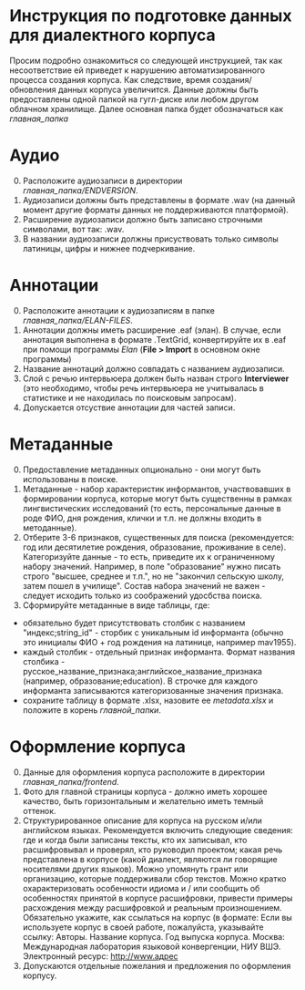 # Инструкция по подготовке данных для диалектного корпуса
Просим подробно ознакомиться со следующей инструкцией, так как несоответствие ей приведет к нарушению автоматизированного процесса создания корпуса. Как следствие, время создания/обновления данных корпуса увеличится. Данные должны быть предоставлены одной папкой на гугл-диске или любом другом облачном хранилище. Далее основная папка будет обозначаться как *главная_папка*

# Аудио
0. Расположите аудиозаписи в директории *главная_папка/ENDVERSION*.
1. Аудиозаписи должны быть представлены в формате .wav (на данный момент другие форматы данных не поддерживаются платформой).
2. Расширение аудиозаписи должно быть записано строчными символами, вот так: .wav.
3. В названии аудиозаписи должны присуствовать только символы латиницы, цифры и нижнее подчеркивание.

# Аннотации
0. Расположите аннотации к аудиозаписям в папке *главная_папка/ELAN-FILES*.
1. Аннотации должны иметь расширение .eaf (элан). В случае, если аннотация выполнена в формате .TextGrid, конвертируйте их в .eaf при помощи программы *Elan* (**File > Import** в основном окне программы)
2. Название аннотаций должно совпадать с названием аудиозаписи.
3. Слой с речью интервьюера должен быть назван строго **Interviewer** (это необходимо, чтобы речь интервьюера не учитывалась в статистике и не находилась по поисковым запросам). 
4. Допускается отсуствие аннотации для частей записи.

# Метаданные
0. Предоставление метаданных опционально - они могут быть использованы в поиске.
1. Метаданные - набор характеристик информантов, участвовавших в формировании корпуса, которые могут быть существенны в рамках лингвистических исследований (то есть, персональные данные в роде ФИО, дня рождения, клички и т.п. не должны входить в методанные).
2. Отберите 3-6 признаков, существенных для поиска (рекомендуется: год или десятилетие рождения, образование, проживание в селе). Категоризуйте данные - то есть, приведите их к ограниченному набору значений. Например, в поле "образование" нужно писать строго "высшее, среднее и  т.п.", но не "закончил сельскую школу, затем пошел в училище". Состав набора значений не важен - следует исходить только из соображений удосбства поиска.
3. Сформируйте метаданные в виде таблицы, где:
- обязательно будет присутствовать столбик с названием "индекс;string_id" - сторбик с уникальным id информанта (обычно это инициалы ФИО + год рождения на латинице, например mav1955).
- каждый столбик - отдельный признак информанта. Формат названия столбика - русское_название_признака;английское_название_признака (например, образование;education). В строчке для каждого информанта записываются категоризованные значения признака.
- сохраните таблицу в формате .xlsx, назовите ее *metadata.xlsx* и положите в корень *главной_папки*. 


# Оформление корпуса
0. Данные для оформления корпуса расположите в директории *главная_папка/frontend*.
1. Фото для главной страницы корпуса - должно иметь хорошее качество, быть горизонтальным и желательно иметь темный оттенок.
2. Структурированное описание для корпуса на русском и/или английском языках. Рекомендуется включить следующие сведения: где и когда были записаны тексты, кто их записывал, кто расшифровывал и проверял, кто руководил проектом; какая речь представлена в корпусе (какой диалект, являются ли говорящие носителями других языков). Можно упомянуть грант или организацию, которые поддерживали сбор текстов. Можно кратко охарактеризовать особенности идиома и / или сообщить об особенностях принятой в корпусе расшифровки, привести примеры расхождения между расшифровкой и реальным произношением. Обязательно укажите, как ссылаться на корпус (в формате: Если вы используете корпус в своей работе, пожалуйста, указывайте ссылку: Авторы. Название корпуса. Год выпуска корпуса. Москва: Международная лаборатория языковой конвергенции, НИУ ВШЭ. Электронный ресурс: http://www.адрес
3. Допускаются отдельные пожелания и предложения по оформления корпусу.
